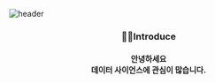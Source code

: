 ![header](https://capsule-render.vercel.app/api?type=venom&color=gradient&height=350&text=Hello%20World!&fontColor=1263CE)

<div align=center>
  
  <h3>🙋‍♂️Introduce</h3>
  <h4>
    안녕하세요<br>
    데이터 사이언스에 관심이 많습니다.
  </h4>
</div>



